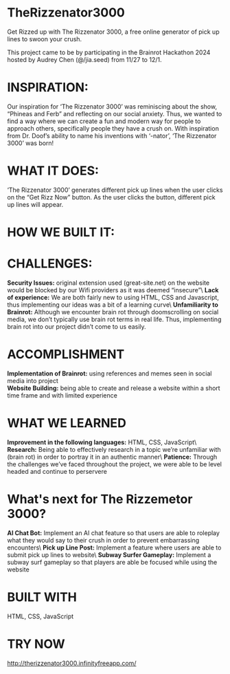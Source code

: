 # TheRizzenator3000
Get Rizzed up with The Rizzenator 3000, a free online generator of pick up lines to swoon your crush. 

This project came to be by participating in the Brainrot Hackathon 2024 hosted by Audrey Chen (@/jia.seed) from 11/27 to 12/1.

# INSPIRATION:
Our inspiration for ‘The Rizzenator 3000’ was reminiscing about the show, “Phineas and Ferb” and reflecting on our social anxiety. Thus, we wanted to find a way where we can create a fun and modern way for people to approach others, specifically people they have a crush on. With inspiration from Dr. Doof’s ability to name his inventions with ‘-nator’, ‘The Rizzenator 3000’ was born! 

# WHAT IT DOES:
‘The Rizzenator 3000’ generates different pick up lines when the user clicks on the “Get Rizz Now” button. As the user clicks the button, different pick up lines will appear. 

# HOW WE BUILT IT:


# CHALLENGES:
**Security Issues:** original extension used (great-site.net) on the website would be blocked by our Wifi providers as it was deemed “insecure”\ 
**Lack of experience:** We are both fairly new to using HTML, CSS and Javascript, thus implementing our ideas was a bit of a learning curve\ 
**Unfamiliarity to Brainrot:** Although we encounter brain rot through doomscrolling on social media, we don’t typically use brain rot terms in real life. Thus, implementing brain rot into our project didn’t come to us easily. 

# ACCOMPLISHMENT 
**Implementation of Brainrot:** using references and memes seen in social media into project\
**Website Building:** being able to create and release a website within a short time frame and with limited experience 

# WHAT WE LEARNED
**Improvement in the following languages:** HTML, CSS, JavaScript\ 
**Research:** Being able to effectively research in a topic we’re unfamiliar with (brain rot) in order to portray it in an authentic manner\ 
**Patience:** Through the challenges we’ve faced throughout the project, we were able to be level headed and continue to perservere 

# What's next for The Rizzemetor 3000? 
**AI Chat Bot:** Implement an AI chat feature so that users are able to roleplay what they would say to their crush in order to prevent embarrassing encounters\ 
**Pick up Line Post:** Implement a feature where users are able to submit pick up lines to website\ 
**Subway Surfer Gameplay:** Implement a subway surf gameplay so that players are able be focused while using the website 

# BUILT WITH
HTML, CSS, JavaScript 

# TRY NOW
http://therizzenator3000.infinityfreeapp.com/


